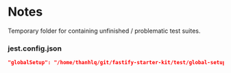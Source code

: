 # Notes

Temporary folder for containing unfinished / problematic test suites.

### jest.config.json

```json
"globalSetup": "/home/thanhlq/git/fastify-starter-kit/test/global-setup.ts",
```
